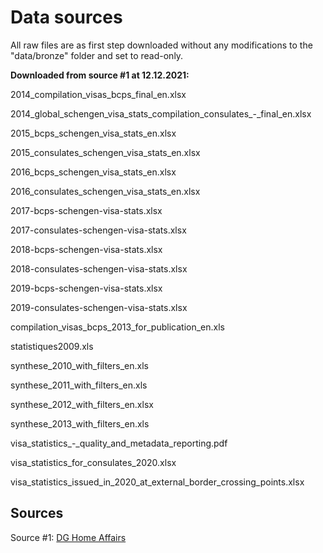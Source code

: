 # Data sources

All raw files are as first step downloaded without any modifications to the "data/bronze" folder and set to read-only. 

**Downloaded from source #1 at 12.12.2021:**

2014_compilation_visas_bcps_final_en.xlsx

2014_global_schengen_visa_stats_compilation_consulates_-_final_en.xlsx

2015_bcps_schengen_visa_stats_en.xlsx

2015_consulates_schengen_visa_stats_en.xlsx

2016_bcps_schengen_visa_stats_en.xlsx

2016_consulates_schengen_visa_stats_en.xlsx

2017-bcps-schengen-visa-stats.xlsx

2017-consulates-schengen-visa-stats.xlsx

2018-bcps-schengen-visa-stats.xlsx

2018-consulates-schengen-visa-stats.xlsx

2019-bcps-schengen-visa-stats.xlsx

2019-consulates-schengen-visa-stats.xlsx

compilation_visas_bcps_2013_for_publication_en.xls

statistiques2009.xls

synthese_2010_with_filters_en.xls

synthese_2011_with_filters_en.xls

synthese_2012_with_filters_en.xlsx

synthese_2013_with_filters_en.xls

visa_statistics_-_quality_and_metadata_reporting.pdf

visa_statistics_for_consulates_2020.xlsx

visa_statistics_issued_in_2020_at_external_border_crossing_points.xlsx

## Sources

Source #1:
[DG Home Affairs](https://ec.europa.eu/home-affairs/policies/schengen-borders-and-visa/visa-policy_en)
